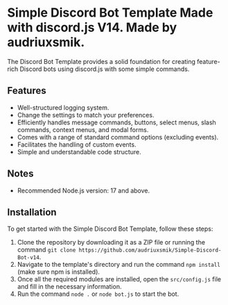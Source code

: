 <p align="center">
 
</p>

# Simple Discord Bot Template Made with discord.js V14. Made by audriuxsmik.

The Discord Bot Template provides a solid foundation for creating feature-rich Discord bots using discord.js with some simple commands.

## Features

- Well-structured logging system.
- Change the settings to match your preferences.
- Efficiently handles message commands, buttons, select menus, slash commands, context menus, and modal forms.
- Comes with a range of standard command options (excluding events).
- Facilitates the handling of custom events.
- Simple and understandable code structure.

## Notes

- Recommended Node.js version: 17 and above.

## Installation

To get started with the Simple Discord Bot Template, follow these steps:

1. Clone the repository by downloading it as a ZIP file or running the command `git clone https://github.com/audriuxsmik/Simple-Discord-Bot-v14`.
2. Navigate to the template's directory and run the command `npm install` (make sure npm is installed).
3. Once all the required modules are installed, open the `src/config.js` file and fill in the necessary information.
4. Run the command `node .` or `node bot.js` to start the bot.

